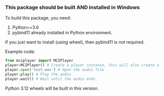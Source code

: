<p><span><span style="font-family:Verdana, Arial, Helvetica, sans-serif;line-height:19px;text-indent:26px;"><span style="font-size:14px;"><span style="font-family:Arial;line-height:26px;"><br></span></span></span></span></p>

### This package should be built AND installed in Windows

To build this package, you need:

1. Python>=3.6
2. pybind11 already installed in Python environment.

If you just want to install (using wheel), then pybind11 is not required.

Example code:

```python
from mciplayer import MCIPlayer
player=MCIPlayer() # Create a player instance, this will also create a MCI window.
player.open('test.wav') # Open the audio file
player.play() # Play the audio
player.wait() # Wait until the audio ends.
```

Python 3.12 wheels will be built in this version.